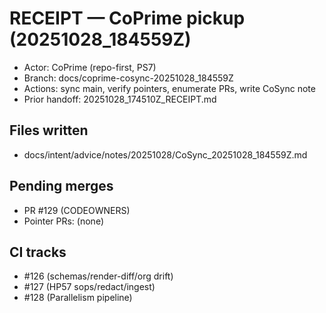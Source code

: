 # RECEIPT — CoPrime pickup (20251028_184559Z)

- Actor: CoPrime (repo-first, PS7)
- Branch: docs/coprime-cosync-20251028_184559Z
- Actions: sync main, verify pointers, enumerate PRs, write CoSync note
- Prior handoff: 20251028_174510Z_RECEIPT.md

## Files written
- docs/intent/advice/notes/20251028/CoSync_20251028_184559Z.md

## Pending merges
- PR #129 (CODEOWNERS)
- Pointer PRs: (none)

## CI tracks
- #126 (schemas/render-diff/org drift)
- #127 (HP57 sops/redact/ingest)
- #128 (Parallelism pipeline)
